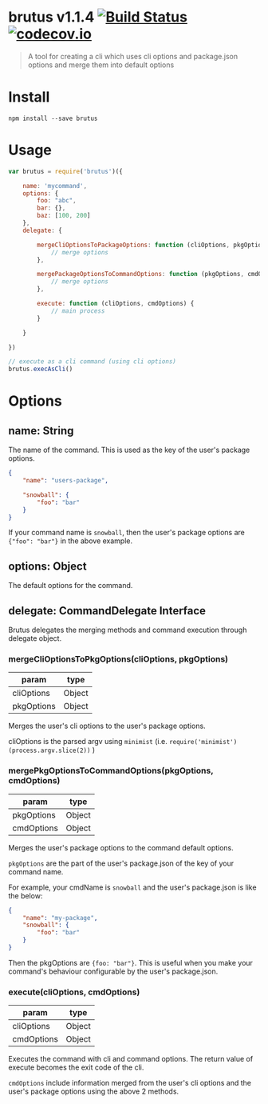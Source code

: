# brutus v1.1.4 [![Build Status](https://travis-ci.org/kt3k/brutus.svg)](https://travis-ci.org/kt3k/brutus) [![codecov.io](https://codecov.io/github/kt3k/brutus/coverage.svg?branch=master)](https://codecov.io/github/kt3k/brutus?branch=master)

> A tool for creating a cli which uses cli options and package.json options and merge them into default options

# Install

```
npm install --save brutus
```

# Usage

```js
var brutus = require('brutus')({

    name: 'mycommand',
    options: {
        foo: "abc",
        bar: {},
        baz: [100, 200]
    },
    delegate: {

        mergeCliOptionsToPackageOptions: function (cliOptions, pkgOptions) {
            // merge options
        },

        mergePackageOptionsToCommandOptions: function (pkgOptions, cmdOptions) {
            // merge options
        },

        execute: function (cliOptions, cmdOptions) {
            // main process
        }

    }

})

// execute as a cli command (using cli options)
brutus.execAsCli()
```

# Options

## name: String

The name of the command. This is used as the key of the user's package options.

```json
{
    "name": "users-package",

    "snowball": {
        "foo": "bar"
    }
}
```

If your command name is `snowball`, then the user's package options are `{"foo": "bar"}` in the above example.

## options: Object

The default options for the command.

## delegate: CommandDelegate Interface

Brutus delegates the merging methods and command execution through delegate object.

### mergeCliOptionsToPkgOptions(cliOptions, pkgOptions)

param      | type
-----------|-----
cliOptions | Object
pkgOptions | Object

Merges the user's cli options to the user's package options.

cliOptions is the parsed argv using `minimist` (i.e. `require('minimist')(process.argv.slice(2))` )

### mergePkgOptionsToCommandOptions(pkgOptions, cmdOptions)

param      | type
-----------|-----
pkgOptions | Object
cmdOptions | Object

Merges the user's package options to the command default options.

`pkgOptions` are the part of the user's package.json of the key of your command name.

For example, your cmdName is `snowball` and the user's package.json is like the below:

```json
{
    "name": "my-package",
    "snowball": {
        "foo": "bar"
    }
}
```

Then the pkgOptions are `{foo: "bar"}`. This is useful when you make your command's behaviour configurable by the user's package.json.

### execute(cliOptions, cmdOptions)

param      | type
-----------|-----
cliOptions | Object
cmdOptions | Object

Executes the command with cli and command options. The return value of execute becomes the exit code of the cli.

`cmdOptions` include information merged from the user's cli options and the user's package options using the above 2 methods.
